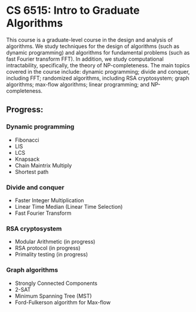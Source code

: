 # CS 6515: Intro to Graduate Algorithms

This course is a graduate-level course in the design and analysis of algorithms. We study techniques for the design of algorithms (such as dynamic programming) and algorithms for fundamental problems (such as fast Fourier transform FFT). In addition, we study computational intractability, specifically, the theory of NP-completeness. The main topics covered in the course include: dynamic programming; divide and conquer, including FFT; randomized algorithms, including RSA cryptosystem;  graph algorithms; max-flow algorithms; linear programming; and NP-completeness.

## Progress:

### Dynamic programming
* Fibonacci 
* LIS 
* LCS
* Knapsack
* Chain Maintrix  Multiply
* Shortest path


### Divide and conquer
* Faster Integer Multiplication
* Linear Time Median (Linear Time Selection)
* Fast Fourier Transform

### RSA cryptosystem
* Modular Arithmetic (in progress)
* RSA protocol (in progress)
* Primality testing (in progress)

### Graph algorithms
* Strongly Connected Components
* 2-SAT
* Minimum Spanning Tree (MST)
* Ford-Fulkerson algorithm for Max-flow